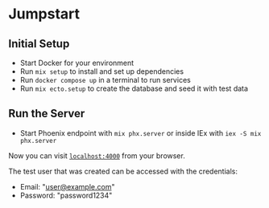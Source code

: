 # Jumpstart

## Initial Setup

  * Start Docker for your environment
  * Run `mix setup` to install and set up dependencies
  * Run `docker compose up` in a terminal to run services
  * Run `mix ecto.setup` to create the database and seed it with test data

## Run the Server

  * Start Phoenix endpoint with `mix phx.server` or inside IEx with `iex -S mix phx.server`

Now you can visit [`localhost:4000`](http://localhost:4000) from your browser.

The test user that was created can be accessed with the credentials:

  * Email: "user@example.com"
  * Password: "password1234"